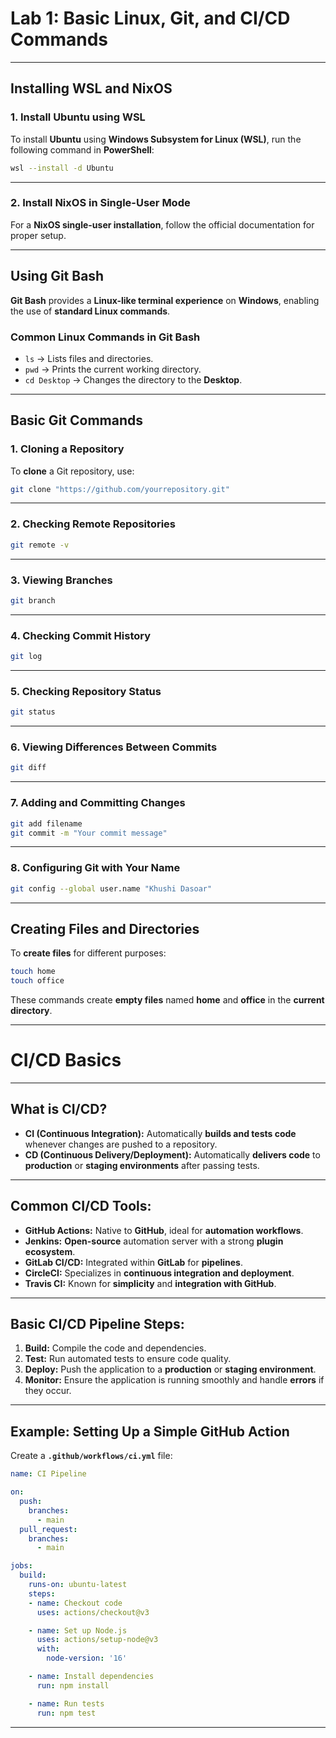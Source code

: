 # **Lab 1: Basic Linux, Git, and CI/CD Commands**

---

## **Installing WSL and NixOS**

### **1. Install Ubuntu using WSL**

To install **Ubuntu** using **Windows Subsystem for Linux (WSL)**, run the following command in **PowerShell**:

```sh
wsl --install -d Ubuntu
```

---

### **2. Install NixOS in Single-User Mode**

For a **NixOS single-user installation**, follow the official documentation for proper setup.

---

## **Using Git Bash**

**Git Bash** provides a **Linux-like terminal experience** on **Windows**, enabling the use of **standard Linux commands**.

### **Common Linux Commands in Git Bash**

- `ls` → Lists files and directories.
- `pwd` → Prints the current working directory.
- `cd Desktop` → Changes the directory to the **Desktop**.

---

## **Basic Git Commands**

### **1. Cloning a Repository**

To **clone** a Git repository, use:

```sh
git clone "https://github.com/yourrepository.git"
```

---

### **2. Checking Remote Repositories**

```sh
git remote -v
```

---

### **3. Viewing Branches**

```sh
git branch
```

---

### **4. Checking Commit History**

```sh
git log
```

---

### **5. Checking Repository Status**

```sh
git status
```

---

### **6. Viewing Differences Between Commits**

```sh
git diff
```

---

### **7. Adding and Committing Changes**

```sh
git add filename
git commit -m "Your commit message"
```

---

### **8. Configuring Git with Your Name**

```sh
git config --global user.name "Khushi Dasoar"
```

---

## **Creating Files and Directories**

To **create files** for different purposes:

```sh
touch home
touch office
```

These commands create **empty files** named **home** and **office** in the **current directory**.

---

# **CI/CD Basics**

---

## **What is CI/CD?**

- **CI (Continuous Integration):** Automatically **builds and tests code** whenever changes are pushed to a repository.
- **CD (Continuous Delivery/Deployment):** Automatically **delivers code** to **production** or **staging environments** after passing tests.

---

## **Common CI/CD Tools:**

- **GitHub Actions:** Native to **GitHub**, ideal for **automation workflows**.
- **Jenkins:** **Open-source** automation server with a strong **plugin ecosystem**.
- **GitLab CI/CD:** Integrated within **GitLab** for **pipelines**.
- **CircleCI:** Specializes in **continuous integration and deployment**.
- **Travis CI:** Known for **simplicity** and **integration with GitHub**.

---

## **Basic CI/CD Pipeline Steps:**

1. **Build:** Compile the code and dependencies.
2. **Test:** Run automated tests to ensure code quality.
3. **Deploy:** Push the application to a **production** or **staging environment**.
4. **Monitor:** Ensure the application is running smoothly and handle **errors** if they occur.

---

## **Example: Setting Up a Simple GitHub Action**

Create a **`.github/workflows/ci.yml`** file:

```yaml
name: CI Pipeline

on:
  push:
    branches:
      - main
  pull_request:
    branches:
      - main

jobs:
  build:
    runs-on: ubuntu-latest
    steps:
    - name: Checkout code
      uses: actions/checkout@v3

    - name: Set up Node.js
      uses: actions/setup-node@v3
      with:
        node-version: '16'

    - name: Install dependencies
      run: npm install

    - name: Run tests
      run: npm test
```

---
